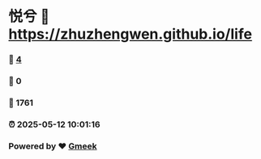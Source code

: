 # 悦兮 :link: https://zhuzhengwen.github.io/life 
### :page_facing_up: [4](https://zhuzhengwen.github.io/life/tag.html) 
### :speech_balloon: 0 
### :hibiscus: 1761 
### :alarm_clock: 2025-05-12 10:01:16 
### Powered by :heart: [Gmeek](https://github.com/Meekdai/Gmeek)
